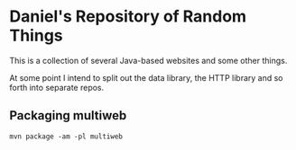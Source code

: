 # Daniel's Repository of Random Things

This is a collection of several Java-based websites and some other things.

At some point I intend to split out the data library, the HTTP library and so forth into separate repos.


## Packaging multiweb

    mvn package -am -pl multiweb

